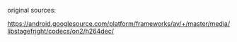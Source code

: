 original sources:  
  
https://android.googlesource.com/platform/frameworks/av/+/master/media/libstagefright/codecs/on2/h264dec/  
  

